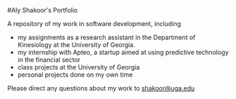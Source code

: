 #Aly Shakoor's Portfolio

A repository of my work in software development, including
- my assignments as a research assistant in the Department of Kinesiology at the University of Georgia.
- my internship with Apteo, a startup aimed at using predictive technology in the financial sector
- class projects at the University of Georgia
- personal projects done on my own time

Please direct any questions about my work to shakoor@uga.edu
